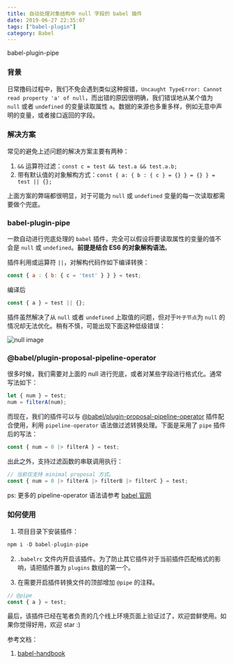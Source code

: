 ```yaml
---
title: 自动处理对象结构中 null 字段的 babel 插件
date: 2019-06-27 22:35:07
tags: ["babel-plugin"]
category: Babel
---
```


babel-plugin-pipe

<!--more-->

### 背景

日常撸码过程中，我们不免会遇到类似这种报错，`Uncaught TypeError: Cannot read property 'a' of null`，而出错的原因很明确，我们错误地从某个值为 `null` 或者 `undefined` 的变量读取属性 `a`。数据的来源也多重多样，例如无意中声明的变量，或者接口返回的字段。

### 解决方案

常见的避免上述问题的解决方案主要有两种：

1. `&&` 运算符过滤：`const c = test && test.a && test.a.b;`
2. 带有默认值的对象解构方式：`const { a: { b : { c } = {} } = {} } = test || {};`

上面方案的弊端都很明显，对于可能为 `null` 或 `undefined` 变量的每一次读取都需要做个兜底。

### babel-plugin-pipe

一款自动进行兜底处理的 `babel` 插件，完全可以假设将要读取属性的变量的值不会是 `null` 或 `undefined`。**前提是结合 ES6 的对象解构语法**。

插件利用或运算符 `||`，对解构代码作如下编译转换：

```js
const { a : { b: { c = 'test' } } } = test;
```

编译后

```js
const { a } = test || {};
```

插件虽然解决了从 `null` 或者 `undefined` 上取值的问题，但对于`叶子节点`为 `null` 的情况却无法优化。稍有不慎，可能出现下面这种低级错误：

![null image](./null.jpeg)

### @babel/plugin-proposal-pipeline-operator

很多时候，我们需要对上面的 null 进行兜底，或者对某些字段进行格式化。通常写法如下：

```js
let { num } = test;
num = filterA(num);
```

而现在，我们的插件可以与 [@babel/plugin-proposal-pipeline-operator](https://babeljs.io/docs/en/babel-plugin-proposal-pipeline-operator) 插件配合使用，利用 `pipeline-operator` 语法做过滤转换处理。下面是采用了 `pipe` 插件后的写法：

```js
const { num = 0 |> filterA } = test;
```

出此之外，支持过滤函数的串联调用执行：

```js
// 当前仅支持 minimal proposal 方式。
const { num = 0 |> filterA |> filterB |> filterC } = test;
```

ps: 更多的 pipeline-operator 语法请参考 [babel 官网](https://babeljs.io/docs/en/babel-plugin-proposal-pipeline-operator)

### 如何使用

1. 项目目录下安装插件：

```js
npm i -D babel-plugin-pipe
```

2. `.babelrc` 文件内开启该插件。为了防止其它插件对于当前插件匹配格式的影响，请把插件置为 `plugins` 数组的第一个。

3. 在需要开启插件转换文件的顶部增加 `@pipe` 的注释。

```js
// @pipe
const { a } = test;
```

最后，该插件已经在笔者负责的几个线上环境页面上验证过了，欢迎尝鲜使用。如果你觉得好用，欢迎 star :)

参考文档：

1. [babel-handbook](https://github.com/jamiebuilds/babel-handbook)